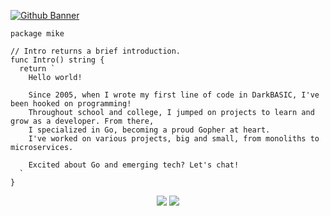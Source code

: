 <a href="https://github.com/mgjules" target="blank">![Github Banner](https://newrelic.com/sites/default/files/2021-04/golang-gopher.jpg)</a>

```golang
package mike

// Intro returns a brief introduction.
func Intro() string {
  return `
    Hello world!

    Since 2005, when I wrote my first line of code in DarkBASIC, I've been hooked on programming!
    Throughout school and college, I jumped on projects to learn and grow as a developer. From there,
    I specialized in Go, becoming a proud Gopher at heart.
    I've worked on various projects, big and small, from monoliths to microservices.

    Excited about Go and emerging tech? Let's chat! 
  `
}
```

<div align ="center">
  <a href="mailto:hi@mgjules.dev"><img src="https://img.shields.io/badge/-Gmail-%23333?style=for-the-badge&logo=gmail&logoColor=white" target="_blank"></a>
  <a href="https://www.linkedin.com/in/mgjules" target="_blank"><img src="https://img.shields.io/badge/-LinkedIn-%23333?style=for-the-badge&logo=linkedin&logoColor=white" target="_blank"></a>
</div>
